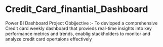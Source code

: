 # Credit_Card_finantial_Dashboard
Power BI Dashboard
Project Obbjjective :- To devloped a comprehensive Credit card weekly dashboard that provieds real-time insights into key performance metrics and trends,
                      enablig stackholders to monitor and analyze credit card opertaions effectively
